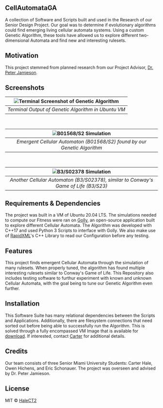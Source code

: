 ## CellAutomataGA
A collection of Software and Scripts built and used in the Research of our Senior Design Project. Our goal was to determine if evolutionary algorithms could find emerging living cellular automata systems. Using a custom Genetic Algorithm, these tools have allowed us to explore different two-dimensional Automata and find new and interesting rulesets.

## Motivation
This project stemmed from planned research from our Project Advisor, [Dr. Peter Jamieson](http://www.drpeterjamieson.com/).
 
## Screenshots
<center>

| ![Terminal Screenshot of Genetic Algorithm](https://i.postimg.cc/xT8LQ4k5/Terminal.jpg) | 
|:--:| 
| *Terminal Output of Genetic Algorithm in Ubuntu VM* |

<br />

| ![B01568/S2 Simulation](https://i.postimg.cc/d1gJg3gG/b01568-s2.gif) | 
|:--:| 
| *Emergent Cellular Automaton (B01568/S2) found by our Genetic Algorithm* |

<br />

| ![B3/S02378 Simulation](https://i.postimg.cc/13S39gXH/b3-s02378.gif) | 
|:--:| 
| *Another Cellular Automaton (B3/S02378), similar to Conway's Game of Life (B3/S23)* |

</center>

## Requirements & Dependencies 
The project was built in a VM of Ubuntu 20.04 LTS. The simulations needed to compute our Fitness were ran on [Golly](http://golly.sourceforge.net/), an open-source application built to explore different Cellular Automata. The Algorithm was developed with C++17 and used Python 3 Scripts to interface with Golly. We also make use of [RapidXML](http://rapidxml.sourceforge.net/)'s C++ Library to read our Configuration before any testing.

## Features
This project finds emergent Cellular Automata through the simulation of many rulesets. When properly tuned, the algorithm has found multiple interesting rulesets similar to Conway's Game of Life. This Repository also includes testing software to furthur experiment with known and unknown Cellular Automata, with the goal being to tune our Genetic Algorithm even further. 

## Installation
This Software Suite has many relational dependencies between the Scripts and Applications. Additionally, there are filesystem connections that need sorted out before being able to successfully run the Algorithm. This is solved through a fully encompassed VM Image that is available for [download](https://drive.google.com/file/d/1XToRe16e2IZbmlWRZCWrsQ4wYAn_fCII/view?usp=sharing). If interested, contact [Carter](mailto:halect2@miamioh.edu) for additional details.

## Credits
Our team consists of three Senior Miami University Students: Carter Hale, Owen Hichens, and Eric Schonauer. The project was overseen and advised by Dr. Peter Jamieson.

## License
MIT © [HaleCT2](https://github.com/HaleCT2)
